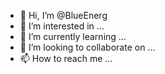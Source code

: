 - 👋 Hi, I’m @BlueEnerg
- 👀 I’m interested in ...
- 🌱 I’m currently learning ...
- 💞️ I’m looking to collaborate on ...
- 📫 How to reach me ...

<!---
BlueEnerg/BlueEnerg is a ✨ special ✨ repository because its `README.md` (this file) appears on your GitHub profile.
You can click the Preview link to take a look at your changes.
--->

